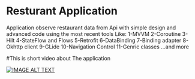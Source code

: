 # Resturant Application
Application observe restaurant data from Api with simple design and advanced code using the most recent tools Like:
1-MVVM
2-Coroutine
3-Hilt
4-StateFlow and Flows
5-Retrofit
6-DataBinding
7-Binding adapter
8-Okhttp client
9-GLide
10-Navigation Control
11-Genric classes
...and more

#This is short video about The application

[![IMAGE ALT TEXT](https://www.youtube.com/shorts/1XB5LQ60Vfk)](https://www.youtube.com/shorts/1XB5LQ60Vfk "Video Title")
